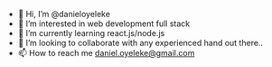 - 👋 Hi, I’m @danieloyeleke
- 👀 I’m interested in web development full stack
- 🌱 I’m currently learning react.js/node.js
- 💞️ I’m looking to collaborate with any experienced hand out there..
- 📫 How to reach me daniel.oyeleke@gmail.com

<!---
danieloyeleke/danieloyeleke is a ✨ special ✨ repository because its `README.md` (this file) appears on your GitHub profile.
You can click the Preview link to take a look at your changes.
--->
